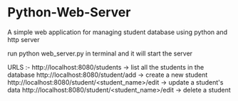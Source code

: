 # Python-Web-Server
A simple web application for managing student database using python and http server

run python web_server.py in terminal and it will start the server

URLS :-
http://localhost:8080/students -> list all the students in the database
http://localhost:8080/student/add -> create a new student
http://localhost:8080/student/<student_name>/edit -> update a student's data
http://localhost:8080/student/<student_name>/edit -> delete a student